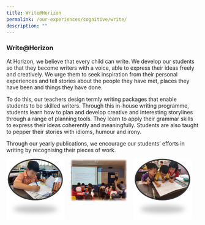 ```yaml
---
title: Write@Horizon
permalink: /our-experiences/cognitive/write/
description: ""
---
```

### **Write@Horizon**
At Horizon, we believe that every child can write. We develop our students so that they become writers with a voice, able to express their ideas freely and creatively. We urge them to seek inspiration from their personal experiences and tell stories about the people they have met, places they have been and things they have done.   

To do this, our teachers design termly writing packages that enable students to be skilled writers. Through this in-house writing programme, students learn how to plan and develop creative and interesting storylines through a range of planning tools. They learn to apply their grammar skills to express their ideas coherently and meaningfully. Students are also taught to pepper their stories with idioms, humour and irony.   

Through our yearly publications, we encourage our students’ efforts in writing by recognising their pieces of work.

<img src="/images/write1.jpg" style="width:30%;margin-right:15px;" align = "left">
<img src="/images/write2.jpg" style="width:30%;margin-right:15px;" align = "left">
<img src="/images/write3.jpg" style="width:30%;margin-right:15px;" align = "left">

<br clear="left">
